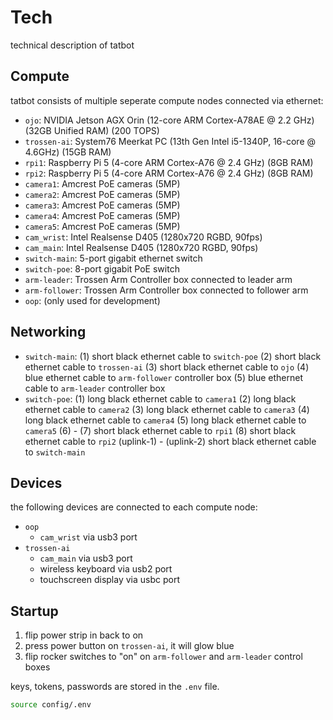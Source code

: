 # Tech

technical description of tatbot

## Compute

tatbot consists of multiple seperate compute nodes connected via ethernet:

- `ojo`: NVIDIA Jetson AGX Orin (12-core ARM Cortex-A78AE @ 2.2 GHz) (32GB Unified RAM) (200 TOPS)
- `trossen-ai`: System76 Meerkat PC (13th Gen Intel i5-1340P, 16-core @ 4.6GHz) (15GB RAM)
- `rpi1`: Raspberry Pi 5 (4-core ARM Cortex-A76 @ 2.4 GHz) (8GB RAM)
- `rpi2`: Raspberry Pi 5 (4-core ARM Cortex-A76 @ 2.4 GHz) (8GB RAM)
- `camera1`: Amcrest PoE cameras (5MP)
- `camera2`: Amcrest PoE cameras (5MP)
- `camera3`: Amcrest PoE cameras (5MP)
- `camera4`: Amcrest PoE cameras (5MP)
- `camera5`: Amcrest PoE cameras (5MP)
- `cam_wrist`: Intel Realsense D405 (1280x720 RGBD, 90fps)
- `cam_main`: Intel Realsense D405 (1280x720 RGBD, 90fps)
- `switch-main`: 5-port gigabit ethernet switch
- `switch-poe`: 8-port gigabit PoE switch
- `arm-leader`: Trossen Arm Controller box connected to leader arm
- `arm-follower`: Trossen Arm Controller box connected to follower arm
- `oop`: (only used for development)

## Networking

- `switch-main`: 
    (1) short black ethernet cable to `switch-poe`
    (2) short black ethernet cable to `trossen-ai`
    (3) short black ethernet cable to `ojo`
    (4) blue ethernet cable to `arm-follower` controller box
    (5) blue ethernet cable to `arm-leader` controller box
- `switch-poe`: 
    (1) long black ethernet cable to `camera1`
    (2) long black ethernet cable to `camera2`
    (3) long black ethernet cable to `camera3`
    (4) long black ethernet cable to `camera4`
    (5) long black ethernet cable to `camera5`
    (6) -
    (7) short black ethernet cable to `rpi1`
    (8) short black ethernet cable to `rpi2`
    (uplink-1) -
    (uplink-2) short black ethernet cable to `switch-main`

## Devices

the following devices are connected to each compute node:

- `oop`
    - `cam_wrist` via usb3 port
- `trossen-ai`
    - `cam_main` via usb3 port
    - wireless keyboard via usb2 port
    - touchscreen display via usbc port

## Startup

1. flip power strip in back to on
2. press power button on `trossen-ai`, it will glow blue
3. flip rocker switches to "on" on `arm-follower` and `arm-leader` control boxes

keys, tokens, passwords are stored in the `.env` file.

```bash
source config/.env
```